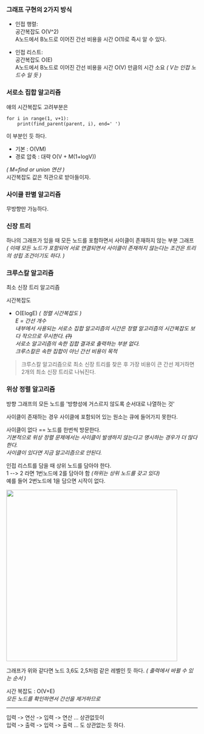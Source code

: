 ### 그래프 구현의 2가지 방식  
+ 인접 행렬:   
공간복잡도 O(V^2)  
A노드에서 B노드로 이어진 간선 비용을 시간 O(1)로 즉시 알 수 있다.

+ 인접 리스트:   
공간복잡도 O(E)  
A노드에서 B노드로 이어진 간선 비용을 시간 O(V) 만큼의 시간 소요 _( V는 인접 노드수 일 듯 )_

### 서로소 집합 알고리즘
얘의 시간복잡도 고려부분은
```
for i in range(1, v+1):
    print(find_parent(parent, i), end=' ')
```
이 부분인 듯 하다.
+ 기본 : O(VM)  
+ 경로 압축 : 대략 O(V + M(1+logV))

_( M=find or union 연산 )_  
시간복잡도 값은 직관으로 받아들이자.  

### 사이클 판별 알고리즘 
무방향만 가능하다.

### 신장 트리
하나의 그래프가 있을 때 모든 노드를 포함하면서 사이클이 존재하지 않는 부분 그래프  
_( 이때 모든 노드가 포함되어 서로 연결되면서 사이클이 존재하지 않는다는 조건은 트리의 성립 조건이기도 하다. )_

### 크루스칼 알고리즘
최소 신장 트리 알고리즘  

시간복잡도
+ O(ElogE) _( 정렬 시간복잡도 )_  
_E = 간선 개수_  
_내부에서 사용되는 서로소 집합 알고리즘의 시간은 정렬 알고리즘의 시간복잡도 보다 작으므로 무시한다. ~~(?)~~_  
_서로소 알고리즘의 속한 집합 결과로 출력하는 부분 없다._  
_크루스칼은 속한 집합이 아닌 간선 비용이 목적_  

>크루스칼 알고리즘으로 최소 신장 트리를 찾은 후 가장 비용이 큰 간선 제거하면 2개의 최소 신장 트리로 나눠진다.

### 위상 정렬 알고리즘
방향 그래프의 모든 노드를 '방향성에 거스르지 않도록 순서대로 나열하는 것'  

사이클이 존재하는 경우 사이클에 포함되어 있는 원소는 큐에 들어가지 못한다.  

사이클이 없다 == 노드를 한번씩 방문한다.  
_기본적으로 위상 정렬 문제에서는 사이클이 발생하지 않는다고 명시하는 경우가 더 많다 한다._  
_사이클이 있다면 지금 알고리즘으로 안된다._  

인접 리스트를 담을 때 상위 노드를 담아야 한다.  
1 --> 2 라면 1번노드에 2를 담아야 함 _(하위는 상위 노드를 갖고 있다)_  
예를 들어 2번노드에 1을 담으면 시작이 없다.

<img src="https://user-images.githubusercontent.com/74674780/159152822-22a9ed31-c6f9-4c7e-bd04-14fee8c5bd8c.PNG" width=450>   
  
그래프가 위와 같다면 노드 3,6도 2,5처럼 같은 레벨인 듯 하다. _( 출력에서 바뀔 수 있는 순서 )_  

시간 복잡도 : O(V+E)  
_모든 노드를 확인하면서 간선을 제거하므로_  

---
입력 -> 연산 -> 입력 -> 연산 ... 상관없듯이  
입력 -> 출력 -> 입력 -> 출력 ... 도 상관없는 듯 하다.